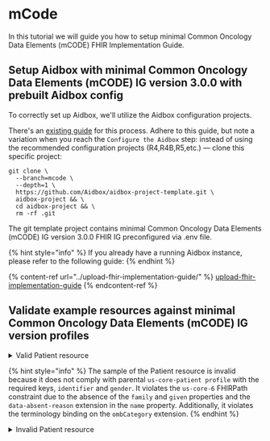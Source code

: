 # mCode

In this tutorial we will guide you how to setup minimal Common Oncology Data Elements (mCODE) FHIR Implementation Guide.&#x20;

## Setup Aidbox with minimal Common Oncology Data Elements (mCODE)  IG version 3.0.0 with prebuilt Aidbox config

To correctly set up Aidbox, we'll utilize the Aidbox configuration projects.&#x20;

There's an [existing guide](https://docs.aidbox.app/getting-started/run-aidbox-locally-with-docker) for this process. Adhere to this guide, but note a variation when you reach the `Configure the Aidbox` step: instead of using the recommended configuration projects (R4,R4B,R5,etc.) — clone this specific project:

```
git clone \
  --branch=mcode \
  --depth=1 \
  https://github.com/Aidbox/aidbox-project-template.git \
  aidbox-project && \
  cd aidbox-project && \
  rm -rf .git
```

The git template project contains minimal Common Oncology Data Elements (mCODE)  IG version 3.0.0 FHIR IG preconfigured via .env file.

{% hint style="info" %}
If you already have a running Aidbox instance, please refer to the following guide:
{% endhint %}

{% content-ref url="../upload-fhir-implementation-guide/" %}
[upload-fhir-implementation-guide](../upload-fhir-implementation-guide/)
{% endcontent-ref %}

## Validate example resources against minimal Common Oncology Data Elements (mCODE)  IG version profiles

<details>

<summary>Valid Patient resource</summary>

{% code lineNumbers="true" %}
```yaml
POST /fhir/Patient

resourceType: Patient
meta:
  profile:
  - http://hl7.org/fhir/us/mcode/StructureDefinition/mcode-cancer-patient
extension:
- extension:
  - url: ombCategory
    valueCoding:
      system: urn:oid:2.16.840.1.113883.6.238
      code: 2028-9
      display: Asian
  - url: text
    valueString: Asian
  url: http://hl7.org/fhir/us/core/StructureDefinition/us-core-race
- extension:
  - url: ombCategory
    valueCoding:
      system: urn:oid:2.16.840.1.113883.6.238
      code: 2186-5
      display: Not Hispanic or Latino
  - url: text
    valueString: Not Hispanic or Latino
  url: http://hl7.org/fhir/us/core/StructureDefinition/us-core-ethnicity
- url: http://hl7.org/fhir/us/core/StructureDefinition/us-core-birthsex
  valueCode: M
- url: http://hl7.org/fhir/us/core/StructureDefinition/us-core-sex
  valueCode: '248153007'
identifier:
- use: usual
  type:
    coding:
    - system: http://terminology.hl7.org/CodeSystem/v2-0203
      code: MR
      display: Medical Record Number
    text: Medical Record Number
  system: http://hospital.smarthealthit.org
  value: '1032704'
active: true
name:
- family: Example
  given:
  - Child
telecom:
- system: phone
  value: 555-555-5555
  use: home
gender: male
birthDate: '2016-01-15'
address:
- line:
  - 49 Meadow St
  city: Mounds
  state: OK
  postalCode: '74047'
  country: US
```
{% endcode %}

</details>

{% hint style="info" %}
The sample of the Patient resource is invalid because it does not comply with parental `us-core-patient profile` with the required keys, `identifier` and `gender`. It violates the `us-core-6` FHIRPath constraint due to the absence of the `family` and `given` properties and the `data-absent-reason` extension in the `name` property. Additionally, it violates the terminology binding on the `ombCategory` extension.
{% endhint %}

<details>

<summary>Invalid Patient resource</summary>

{% code lineNumbers="true" %}
```yaml
POST /fhir/Patient

resourceType: Patient
meta:
  profile:
  - http://hl7.org/fhir/us/mcode/StructureDefinition/mcode-cancer-patient
extension:
- extension:
  - url: ombCategory
    valueCoding:
      system: urn:oid:2.16.840.1.113883.6.238
      code: some-nonsense
      display: Asian
  - url: text
    valueString: Asian
  url: http://hl7.org/fhir/us/core/StructureDefinition/us-core-race
- extension:
  - url: ombCategory
    valueCoding:
      system: urn:oid:2.16.840.1.113883.6.238
      code: 2186-5
      display: Not Hispanic or Latino
  - url: text
    valueString: Not Hispanic or Latino
  url: http://hl7.org/fhir/us/core/StructureDefinition/us-core-ethnicity
- url: http://hl7.org/fhir/us/core/StructureDefinition/us-core-birthsex
  valueCode: M
- url: http://hl7.org/fhir/us/core/StructureDefinition/us-core-sex
  valueCode: '248153007'
active: true
name:
- use: official
telecom:
- system: phone
  value: 555-555-5555
  use: home
birthDate: '2016-01-15'
address:
- line:
  - 49 Meadow St
  city: Mounds
  state: OK
  postalCode: '74047'
  country: US
```
{% endcode %}

</details>
